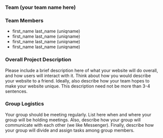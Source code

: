 ### Team (your team name here)

### Team Members
* first_name last_name (uniqname)
* first_name last_name (uniqname)
* first_name last_name (uniqname)
* first_name last_name (uniqname)

### Overall Project Description
Please include a brief description here of what your website will do overall, and how users will interact with it. Think about how you would describe your website to a friend. Ideally, also describe how your team hopes to make your website unique.  This description need not be more than 3-4 sentences.

### Group Logistics
Your group should be meeting regularly. List here when and where your group will be holding meetings. Also, describe how your group will communicate with each other (we like Messenger). Finally, describe how your group will divide and assign tasks among group members.
